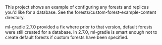 This project shows an example of configuring any forests and replicas you'd like for a database. See
the forests/custom-forest-example-content directory.

 ml-gradle 2.7.0 provided a fix where prior to that version, default forests were still created for a database. In 2.7.0,
 ml-gradle is smart enough not to create default forests if custom forests have been specified. 
